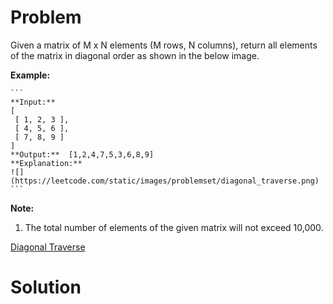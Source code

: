 
# Problem

Given a matrix of M x N elements (M rows, N columns), return all elements of
the matrix in diagonal order as shown in the below image.

**Example:**  

    ```
    **Input:**
    [
     [ 1, 2, 3 ],
     [ 4, 5, 6 ],
     [ 7, 8, 9 ]
    ]
    **Output:**  [1,2,4,7,5,3,6,8,9]
    **Explanation:**
    ![](https://leetcode.com/static/images/problemset/diagonal_traverse.png)
    ```

**Note:**  

  1. The total number of elements of the given matrix will not exceed 10,000.



[Diagonal Traverse](https://leetcode.com/problems/diagonal-traverse)

# Solution



